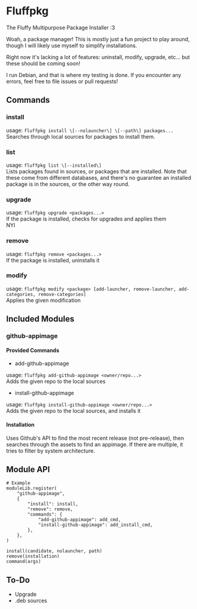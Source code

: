 # Fluffpkg
The Fluffy Multipurpose Package Installer :3

Woah, a package manager!
This is mostly just a fun project to play around, though I will likely use myself to simplify installations.

Right now it's lacking a lot of features: uninstall, modify, upgrade, etc... but these should be coming soon!

I run Debian, and that is where my testing is done. If you encounter any errors, feel free to file issues or pull requests!

## Commands

### install

usage: `fluffpkg install \[--nolauncher\] \[--path\] packages...`<br/>
Searches through local sources for packages to install them.

### list

usage: `fluffpkg list \[--installed\]`<br/>
Lists packages found in sources, or packages that are installed. Note that these come from different databases, and there's no guarantee an installed package is in the sources, or the other way round.

### upgrade

usage: `fluffpkg upgrade <packages...>`<br/>
If the package is installed, checks for upgrades and applies them<br/>
NYI

### remove

usage: `fluffpkg remove <packages...>`<br/>
If the package is installed, uninstalls it<br/>

### modify

usage: `fluffpkg modify <package> [add-launcher, remove-launcher, add-categories, remove-categories]`<br/>
Applies the given modification<br/>

## Included Modules

### github-appimage

#### Provided Commands

 + add-github-appimage

 usage: `fluffpkg add-github-appimage <owner/repo...>`<br/>
 Adds the given repo to the local sources

 + install-github-appimage
 
 usage: `fluffpkg install-github-appimage <owner/repo...>`<br/>
 Adds the given repo to the local sources, and installs it

#### Installation

Uses Github's API to find the most recent release (not pre-release), then searches through the assets to find an appimage. If there are multiple, it tries to filter by system architecture.

## Module API

```
# Example
moduleLib.register(
    "github-appimage",
    {
        "install": install,
        "remove": remove,
        "commands": {
            "add-github-appimage": add_cmd,
            "install-github-appimage": add_install_cmd,
        },
    },
)
```
```
install(candidate, nolauncher, path)
remove(installation)
command(args)
```

## To-Do
 + Upgrade
 + .deb sources
